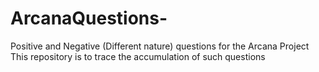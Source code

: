 # ArcanaQuestions-
Positive and Negative (Different nature) questions for the Arcana Project
This repository is to trace the accumulation of such questions